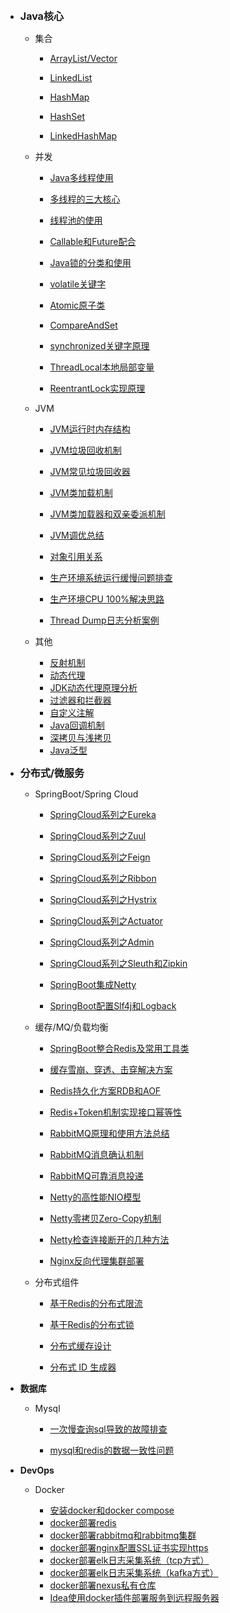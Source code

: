 - <font size=3>**Java核心**</font>

  

  - 集合

    - [ArrayList/Vector](collections/ArrayList.md)

    - [LinkedList](collections/LinkedList.md)

    - [HashMap](collections/HashMap.md)

    - [HashSet](collections/HashSet.md)

    - [LinkedHashMap](collections/LinkedHashMap.md)

      

  - 并发

    - [Java多线程使用](concurrency/Java多线程使用.md)

    - [多线程的三大核心](springcloud/SpringCloud系列之Ribbon.md)

    - [线程池的使用](concurrency/线程池的使用.md)

    - [Callable和Future配合](concurrency/Callable和Future配合.md)

    - [Java锁的分类和使用](concurrency/Java锁的分类和使用.md)

    - [volatile关键字](concurrency/volatile关键字.md)

    - [Atomic原子类](concurrency/Atomic原子类.md)

    - [CompareAndSet](concurrency/CompareAndSet.md)

    - [synchronized关键字原理](concurrency/synchronized关键字原理.md)

    - [ThreadLocal本地局部变量](concurrency/ThreadLocal本地局部变量.md)

    - [ReentrantLock实现原理 ](concurrency/ReentrantLock实现原理.md)

      

  - JVM

    - [JVM运行时内存结构](jvm/JVM运行时内存结构.md)
    
    - [JVM垃圾回收机制](jvm/JVM垃圾回收机制.md)
    
    - [JVM常见垃圾回收器](jvm/JVM常见垃圾回收器.md)
    
    - [JVM类加载机制](jvm/JVM类加载机制.md)
    
    - [JVM类加载器和双亲委派机制](jvm/JVM类加载器和双亲委派机制.md)
    
    - [JVM调优总结](jvm/JVM调优总结.md)
    
    - [对象引用关系](jvm/对象引用关系总结.md)
    
    - [生产环境系统运行缓慢问题排查](jvm/生产环境系统运行缓慢问题排查.md)
    
    - [生产环境CPU 100%解决思路](jvm/生产环境CPU100解决思路.md)
    
    - [Thread Dump日志分析案例](jvm/ThreadDump日志分析案例.md)
    
      
    
  - 其他

    - [反射机制](java_others/反射机制.md)
    - [动态代理](java_others/动态代理.md)
    - [JDK动态代理原理分析](java_others/JDK动态代理原理分析.md)
    - [过滤器和拦截器](java_others/过滤器和拦截器.md)
    - [自定义注解](java_others/自定义注解.md)
    - [Java回调机制](java_others/Java回调机制.md)
    - [深拷贝与浅拷贝](java_others/深拷贝与浅拷贝.md)
    - [Java泛型](java_others/Java泛型.md)

  

- <font size=3>**分布式/微服务**</font>

  

  - SpringBoot/Spring Cloud

    - [SpringCloud系列之Eureka](springcloud/SpringCloud系列之Eureka.md)

    - [SpringCloud系列之Zuul](springcloud/SpringCloud系列之Zuul.md)

    - [SpringCloud系列之Feign](springcloud/SpringCloud系列之Feign.md)

    - [SpringCloud系列之Ribbon](springcloud/SpringCloud系列之Ribbon.md)

    - [SpringCloud系列之Hystrix](springcloud/SpringCloud系列之Hystrix.md)
    
    - [SpringCloud系列之Actuator](springcloud/SpringCloud系列之Actuator.md)
    
    - [SpringCloud系列之Admin](springcloud/SpringCloud系列之Admin.md)
    
    - [SpringCloud系列之Sleuth和Zipkin](springcloud/SpringCloud系列之Sleuth和Zipkin.md)
    
    - [SpringBoot集成Netty](springboot/SpringBoot集成Netty.md)
    
    - [SpringBoot配置Slf4j和Logback](springboot/SpringBoot配置Slf4j和Logback.md)
    
      
    
  - 缓存/MQ/负载均衡

    - [SpringBoot整合Redis及常用工具类](cache/SpringBoot整合Redis及常用工具类.md)
    
    - [缓存雪崩、穿透、击穿解决方案](cache/缓存雪崩穿透击穿解决方案.md)
    
    - [Redis持久化方案RDB和AOF](cache/Redis持久化方案RDB和AOF.md)
    
    - [Redis+Token机制实现接口幂等性](cache/Redis实现接口幂等性方案.md)
    
    - [RabbitMQ原理和使用方法总结](mq/RabbitMQ原理和使用方法总结.md)
    
    - [RabbitMQ消息确认机制](mq/RabbitMQ消息确认机制.md)
    
    - [RabbitMQ可靠消息投递](mq/RabbitMQ可靠消息投递.md)
    
    - [Netty的高性能NIO模型](netty/Netty的高性能NIO模型.md)
    
    - [Netty零拷贝Zero-Copy机制](netty/Netty零拷贝Zero-copy机制.md)
    
    - [Netty检查连接断开的几种方法](netty/Netty检查连接断开的几种方法.md)
    
    - [Nginx反向代理集群部署](nginx/Nginx反向代理集群部署.md)
    
      
    
  - 分布式组件
    
    - [基于Redis的分布式限流](distributed_component/基于Redis的分布式限流.md)
    
    - [基于Redis的分布式锁](distributed_component/基于Redis的分布式锁.md)
    
    - [分布式缓存设计](distributed_component/分布式缓存设计.md)
    
    - [分布式 ID 生成器](distributed_component/分布式ID生成器.md)
    
    
    

- **数据库**

  

  - Mysql

    - [一次慢查询sql导致的故障排查](mysql/一次慢查询sql导致的故障排查.md)

    - [mysql和redis的数据一致性问题](mysql/mysql和redis的数据一致性问题.md)

    

    

- **DevOps**

  

  - Docker

    - [安装docker和docker compose](docker/安装docker和dockercompose.md)
    - [docker部署redis](docker/docker部署redis.md)
    - [docker部署rabbitmq和rabbitmq集群](docker/docker部署rabbitmq和rabbitmq集群.md)
    - [docker部署nginx配置SSL证书实现https](docker/docker部署nginx配置SSL证书实现https.md)
    - [docker部署elk日志采集系统（tcp方式）](docker/docker部署elk日志采集系统（tcp方式）.md)
    - [docker部署elk日志采集系统（kafka方式）](docker/docker部署elk日志采集系统（kafka方式）.md)
    - [docker部署nexus私有仓库](docker/docker部署nexus私有仓库.md)
    - [Idea使用docker插件部署服务到远程服务器](docker/Idea使用docker插件部署服务到远程服务器.md)

